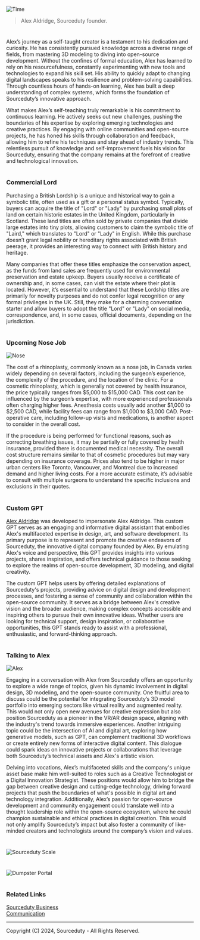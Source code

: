 ![Time](https://github.com/user-attachments/assets/536be5e2-10da-47bb-8f19-0a28fdd378c9)

> Alex Aldridge, Sourceduty founder.

#

Alex’s journey as a self-taught creator is a testament to his dedication and curiosity. He has consistently pursued knowledge across a diverse range of fields, from mastering 3D modeling to diving into open-source development. Without the confines of formal education, Alex has learned to rely on his resourcefulness, constantly experimenting with new tools and technologies to expand his skill set. His ability to quickly adapt to changing digital landscapes speaks to his resilience and problem-solving capabilities. Through countless hours of hands-on learning, Alex has built a deep understanding of complex systems, which forms the foundation of Sourceduty’s innovative approach.

What makes Alex’s self-teaching truly remarkable is his commitment to continuous learning. He actively seeks out new challenges, pushing the boundaries of his expertise by exploring emerging technologies and creative practices. By engaging with online communities and open-source projects, he has honed his skills through collaboration and feedback, allowing him to refine his techniques and stay ahead of industry trends. This relentless pursuit of knowledge and self-improvement fuels his vision for Sourceduty, ensuring that the company remains at the forefront of creative and technological innovation.

#
### Commercial Lord

Purchasing a British Lordship is a unique and historical way to gain a symbolic title, often used as a gift or a personal status symbol. Typically, buyers can acquire the title of "Lord" or "Lady" by purchasing small plots of land on certain historic estates in the United Kingdom, particularly in Scotland. These land titles are often sold by private companies that divide large estates into tiny plots, allowing customers to claim the symbolic title of "Laird," which translates to "Lord" or "Lady" in English. While this purchase doesn’t grant legal nobility or hereditary rights associated with British peerage, it provides an interesting way to connect with British history and heritage.

Many companies that offer these titles emphasize the conservation aspect, as the funds from land sales are frequently used for environmental preservation and estate upkeep. Buyers usually receive a certificate of ownership and, in some cases, can visit the estate where their plot is located. However, it’s essential to understand that these Lordship titles are primarily for novelty purposes and do not confer legal recognition or any formal privileges in the UK. Still, they make for a charming conversation starter and allow buyers to adopt the title "Lord" or "Lady" on social media, correspondence, and, in some cases, official documents, depending on the jurisdiction.

#
### Upcoming Nose Job

![Nose](https://github.com/user-attachments/assets/8e14f7f9-db22-44e5-8e38-e2b39fdea403)

The cost of a rhinoplasty, commonly known as a nose job, in Canada varies widely depending on several factors, including the surgeon’s experience, the complexity of the procedure, and the location of the clinic. For a cosmetic rhinoplasty, which is generally not covered by health insurance, the price typically ranges from $5,000 to $15,000 CAD. This cost can be influenced by the surgeon’s expertise, with more experienced professionals often charging higher fees. Anesthesia costs usually add another $1,000 to $2,500 CAD, while facility fees can range from $1,000 to $3,000 CAD. Post-operative care, including follow-up visits and medications, is another aspect to consider in the overall cost.

If the procedure is being performed for functional reasons, such as correcting breathing issues, it may be partially or fully covered by health insurance, provided there is documented medical necessity. The overall cost structure remains similar to that of cosmetic procedures but may vary depending on insurance coverage. Prices also tend to be higher in major urban centers like Toronto, Vancouver, and Montreal due to increased demand and higher living costs. For a more accurate estimate, it’s advisable to consult with multiple surgeons to understand the specific inclusions and exclusions in their quotes.

#
### Custom GPT

[Alex Aldridge](https://chatgpt.com/g/g-mdnYSJr20-alex-aldridge) was developed to impersonate Alex Aldridge. This custom GPT serves as an engaging and informative digital assistant that embodies Alex's multifaceted expertise in design, art, and software development. Its primary purpose is to represent and promote the creative endeavors of Sourceduty, the innovative digital company founded by Alex. By emulating Alex's voice and perspective, this GPT provides insights into various projects, shares inspiration, and offers technical guidance to those seeking to explore the realms of open-source development, 3D modeling, and digital creativity.

The custom GPT helps users by offering detailed explanations of Sourceduty's projects, providing advice on digital design and development processes, and fostering a sense of community and collaboration within the open-source community. It serves as a bridge between Alex's creative vision and the broader audience, making complex concepts accessible and inspiring others to pursue their own innovative ideas. Whether users are looking for technical support, design inspiration, or collaborative opportunities, this GPT stands ready to assist with a professional, enthusiastic, and forward-thinking approach.

#
### Talking to Alex

![Alex](https://github.com/user-attachments/assets/55f63001-417a-4b47-a7ba-da49777e3e63)

Engaging in a conversation with Alex from Sourceduty offers an opportunity to explore a wide range of topics, given his dynamic involvement in digital design, 3D modeling, and the open-source community. One fruitful area to discuss could be the potential for integrating Sourceduty’s 3D model portfolio into emerging sectors like virtual reality and augmented reality. This would not only open new avenues for creative expression but also position Sourceduty as a pioneer in the VR/AR design space, aligning with the industry's trend towards immersive experiences. Another intriguing topic could be the intersection of AI and digital art, exploring how generative models, such as GPT, can complement traditional 3D workflows or create entirely new forms of interactive digital content. This dialogue could spark ideas on innovative projects or collaborations that leverage both Sourceduty’s technical assets and Alex's artistic vision.

Delving into vocations, Alex’s multifaceted skills and the company's unique asset base make him well-suited to roles such as a Creative Technologist or a Digital Innovation Strategist. These positions would allow him to bridge the gap between creative design and cutting-edge technology, driving forward projects that push the boundaries of what's possible in digital art and technology integration. Additionally, Alex’s passion for open-source development and community engagement could translate well into a thought leadership role within the open-source ecosystem, where he could champion sustainable and ethical practices in digital creation. This would not only amplify Sourceduty’s impact but also foster a community of like-minded creators and technologists around the company’s vision and values.

#

![Sourceduty Scale](https://github.com/user-attachments/assets/6866f474-42de-4b20-b62f-e90c8571cac5)

#

![Dumpster Portal](https://github.com/user-attachments/assets/80f86021-7883-455d-9dce-266878a1721d)

#
### Related Links

[Sourceduty Business](https://github.com/sourceduty/Sourceduty_Business)
<br>
[Communication](https://github.com/sourceduty/Communication)

***
Copyright (C) 2024, Sourceduty - All Rights Reserved.
